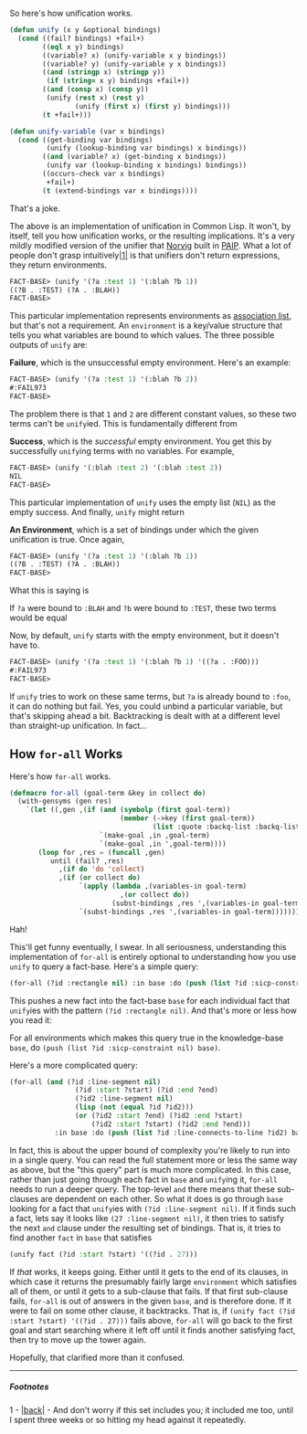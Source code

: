 So here's how unification works.

```lisp
(defun unify (x y &optional bindings)
  (cond ((fail? bindings) +fail+)
        ((eql x y) bindings)
        ((variable? x) (unify-variable x y bindings))
        ((variable? y) (unify-variable y x bindings))
        ((and (stringp x) (stringp y))
         (if (string= x y) bindings +fail+))
        ((and (consp x) (consp y))
         (unify (rest x) (rest y)
                (unify (first x) (first y) bindings)))
        (t +fail+)))

(defun unify-variable (var x bindings)
  (cond ((get-binding var bindings)
         (unify (lookup-binding var bindings) x bindings))
        ((and (variable? x) (get-binding x bindings))
         (unify var (lookup-binding x bindings) bindings))
        ((occurs-check var x bindings)
         +fail+)
        (t (extend-bindings var x bindings))))
```

That's a joke.

The above is an implementation of unification in Common Lisp. It won't, by itself, tell you how unification works, or the resulting implications. It's a very mildly modified version of the unifier that [Norvig](http://norvig.com/) built in [PAIP](http://norvig.com/paip/README.html). What a lot of people don't grasp intuitively<a name="note-Tue-Jun-17-201209EDT-2014"></a>[|1|](#foot-Tue-Jun-17-201209EDT-2014) is that unifiers don't return expressions, they return environments.

```lisp
FACT-BASE> (unify '(?a :test 1) '(:blah ?b 1))
((?B . :TEST) (?A . :BLAH))
FACT-BASE> 
```

This particular implementation represents environments as [association list](http://www.cs.cmu.edu/Groups/AI/html/cltl/clm/node153.html), but that's not a requirement. An `environment` is a key/value structure that tells you what variables are bound to which values. The three possible outputs of `unify` are:

**Failure**, which is the unsuccessful empty environment. Here's an example:

```lisp
FACT-BASE> (unify '(?a :test 1) '(:blah ?b 2))
#:FAIL973
FACT-BASE> 
```

The problem there is that `1` and `2` are different constant values, so these two terms can't be `unify`ied. This is fundamentally different from

**Success**, which is the *successful* empty environment. You get this by successfully `unify`ing terms with no variables. For example,

```lisp
FACT-BASE> (unify '(:blah :test 2) '(:blah :test 2))
NIL
FACT-BASE> 
```

This particular implementation of `unify` uses the empty list (`NIL`) as the empty success. And finally, `unify` might return 

**An Environment**, which is a set of bindings under which the given unification is true. Once again,

```lisp
FACT-BASE> (unify '(?a :test 1) '(:blah ?b 1))
((?B . :TEST) (?A . :BLAH))
FACT-BASE> 
```

What this is saying is

If `?a` were bound to `:BLAH` and `?b` were bound to `:TEST`, these two terms would be equal

Now, by default, `unify` starts with the empty environment, but it doesn't have to.

```lisp
FACT-BASE> (unify '(?a :test 1) '(:blah ?b 1) '((?a . :FOO)))
#:FAIL973
FACT-BASE> 
```

If `unify` tries to work on these same terms, but `?a` is already bound to `:foo`, it can do nothing but fail. Yes, you could unbind a particular variable, but that's skipping ahead a bit. Backtracking is dealt with at a different level than straight-up unification. In fact...

## How `for-all` Works

Here's how `for-all` works.

```lisp
(defmacro for-all (goal-term &key in collect do)
  (with-gensyms (gen res)
    `(let ((,gen ,(if (and (symbolp (first goal-term))
                           (member (->key (first goal-term))
                                   (list :quote :backq-list :backq-list*)))
                      `(make-goal ,in ,goal-term)
                      `(make-goal ,in ',goal-term))))
       (loop for ,res = (funcall ,gen)
          until (fail? ,res)
            ,(if do 'do 'collect)
            ,(if (or collect do)
                 `(apply (lambda ,(variables-in goal-term)
                           ,(or collect do))
                         (subst-bindings ,res ',(variables-in goal-term)))
                 `(subst-bindings ,res ',(variables-in goal-term)))))))
```

Hah!

This'll get funny eventually, I swear. In all seriousness, understanding this implementation of `for-all` is entirely optional to understanding how you use `unify` to query a fact-base. Here's a simple query:

```lisp
(for-all (?id :rectangle nil) :in base :do (push (list ?id :sicp-constraint nil) base))
```

This pushes a new fact into the fact-base `base` for each individual fact that `unify`ies with the pattern `(?id :rectangle nil)`. And that's more or less how you read it:

For all environments which makes this query true in the knowledge-base `base`, do `(push (list ?id :sicp-constraint nil) base)`.

Here's a more complicated query:

```lisp
(for-all (and (?id :line-segment nil)
                (?id :start ?start) (?id :end ?end)
                (?id2 :line-segment nil)
                (lisp (not (equal ?id ?id2)))
                (or (?id2 :start ?end) (?id2 :end ?start)
                    (?id2 :start ?start) (?id2 :end ?end)))
           :in base :do (push (list ?id :line-connects-to-line ?id2) base))
```

In fact, this is about the upper bound of complexity you're likely to run into in a single query. You can read the full statement more or less the same way as above, but the "this query" part is much more complicated. In this case, rather than just going through each fact in `base` and `unify`ing it, `for-all` needs to run a deeper query. The top-level `and` there means that these sub-clauses are dependent on each other. So what it does is go through `base` looking for a fact that `unify`ies with `(?id :line-segment nil)`. If it finds such a fact, lets say it looks like `(27 :line-segment nil)`, it then tries to satisfy the next `and` clause under the resulting set of bindings. That is, it tries to find another `fact` in `base` that satisfies

```lisp
(unify fact (?id :start ?start) '((?id . 27)))
```

If *that* works, it keeps going. Either until it gets to the end of its clauses, in which case it returns the presumably fairly large `environment` which satisfies all of them, or until it gets to a sub-clause that fails. If that first sub-clause fails, `for-all` is out of answers in the given `base`, and is therefore done. If it were to fail on some other clause, it backtracks. That is, if `(unify fact (?id :start ?start) '((?id . 27)))` fails above, `for-all` will go back to the first goal and start searching where it left off until it finds another satisfying fact, then try to move up the tower again.

Hopefully, that clarified more than it confused.

* * *
##### Footnotes
1 - <a name="foot-Tue-Jun-17-201209EDT-2014"></a>[|back|](#note-Tue-Jun-17-201209EDT-2014) - And don't worry if this set includes you; it included me too, until I spent three weeks or so hitting my head against it repeatedly.
